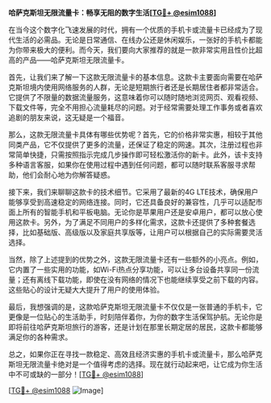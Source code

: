 **哈萨克斯坦无限流量卡：畅享无阻的数字生活[[TG💪+ @esim1088](https://t.me/s/esim1088)]**

在当今这个数字化飞速发展的时代，拥有一个优质的手机卡或流量卡已经成为了现代生活的必需品。无论是日常通信、在线办公还是休闲娱乐，一张好的手机卡都能为你带来极大的便利。而今天，我们要向大家推荐的就是一款非常实用且性价比超高的产品——哈萨克斯坦无限流量卡。

首先，让我们来了解一下这款无限流量卡的基本信息。这款卡主要面向需要在哈萨克斯坦境内使用网络服务的人群，无论是短期旅行者还是长期居住者都非常适合。它提供了不限量的数据流量服务，这意味着你可以随时随地浏览网页、观看视频、下载文件等，完全不用担心流量耗尽的问题。对于经常需要处理工作事务或者喜欢追剧的朋友来说，这无疑是一个福音。

那么，这款无限流量卡具体有哪些优势呢？首先，它的价格非常实惠，相较于其他同类产品，它不仅提供了更多的流量，还保证了稳定的网速。其次，注册过程也非常简单快捷，只需按照指示完成几步操作即可轻松激活你的新卡。此外，该卡支持多种语言客服，如果你在使用过程中遇到任何问题，都可以随时联系客服寻求帮助，他们会耐心地为你解答疑惑。

接下来，我们来聊聊这款卡的技术细节。它采用了最新的4G LTE技术，确保用户能够享受到高速稳定的网络连接。同时，它还具备良好的兼容性，几乎可以适配市面上所有的智能手机和平板电脑。无论你是苹果用户还是安卓用户，都可以放心使用这款卡。另外，为了满足不同用户的多样化需求，这款卡还提供了多种套餐选择，比如基础版、高级版以及家庭共享版等，让用户可以根据自己的实际需要灵活选择。

当然，除了上述提到的优势之外，这款无限流量卡还有一些额外的小亮点。例如，它内置了一些实用的功能，如Wi-Fi热点分享功能，可以让多台设备共享同一份流量；还有离线下载功能，即使在没有网络的情况下也能继续享受之前下载的内容。这些贴心的设计无疑大大提升了用户的使用体验。

最后，我想强调的是，这款哈萨克斯坦无限流量卡不仅仅是一张普通的手机卡，它更像是一位贴心的生活助手，时刻陪伴着你，为你的数字生活保驾护航。无论你是即将前往哈萨克斯坦旅行的游客，还是计划在那里长期定居的居民，这款卡都能够满足你的各种需求。

总之，如果你正在寻找一款稳定、高效且经济实惠的手机卡或流量卡，那么哈萨克斯坦无限流量卡绝对是一个值得考虑的选择。现在就行动起来吧，让它成为你生活中不可或缺的一部分！[[TG💪+ @esim1088](https://t.me/s/esim1088)] 

[[TG💪+ @esim1088](https://t.me/s/esim1088) ![Image](https://i.postimg.cc/4NQfJmqS/Snipaste-2025-05-13-00-14-12.png)]